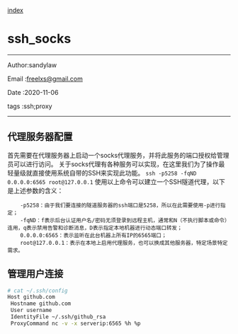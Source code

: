
[index](./index.md)

# ssh_socks 

---

Author:sandylaw 

Email :freelxs@gmail.com

Date  :2020-11-06

tags  :ssh;proxy 

---

## 代理服务器配置

  首先需要在代理服务器上启动一个socks代理服务，并将此服务的端口授权给管理员可以进行访问。
  关于socks代理有各种服务可以实现，在这里我们为了操作最轻量级就直接使用系统自带的SSH来实现此功能。
`ssh -p5258 -fqND 0.0.0.0:6565 root@127.0.0.1`
  使用以上命令可以建立一个SSH隧道代理，以下是上述参数的含义：

        -p5258：由于我们要连接的隧道服务器的ssh端口是5258，所以在此需要使用-p进行指定；
        -fqND：f表示后台认证用户名/密码无须登录到远程主机，通常和N（不执行脚本或命令）连用，q表示禁用告警和诊断消息，D表示指定本地机器进行动态端口转发；
        0.0.0.0:6565：表示监听在此台机器上所有IP的6565端口；
        root@127.0.0.1：表示在本地上启用代理服务，也可以换成其他服务器，特定场景特定需求。

## 管理用户连接

```bash
# cat ~/.ssh/config
Host github.com
 Hostname github.com
 User username
 IdentityFile ~/.ssh/github_rsa
 ProxyCommand nc -v -x serverip:6565 %h %p
```
